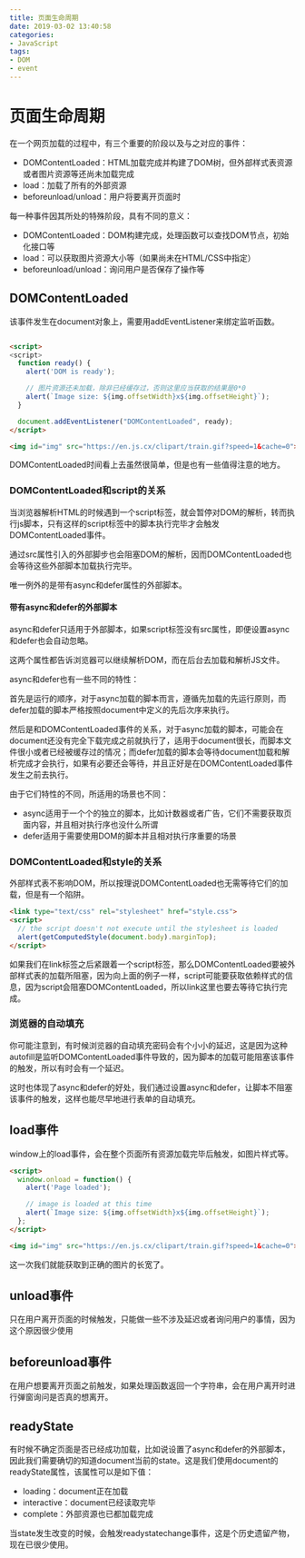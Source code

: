 ```yaml
---
title: 页面生命周期
date: 2019-03-02 13:40:58
categories:
- JavaScript
tags:
- DOM
- event
---
```


# 页面生命周期

在一个网页加载的过程中，有三个重要的阶段以及与之对应的事件：
- DOMContentLoaded：HTML加载完成并构建了DOM树，但外部样式表资源或者图片资源等还尚未加载完成
- load：加载了所有的外部资源
- beforeunload/unload：用户将要离开页面时

每一种事件因其所处的特殊阶段，具有不同的意义：

- DOMContentLoaded：DOM构建完成，处理函数可以查找DOM节点，初始化接口等
- load：可以获取图片资源大小等（如果尚未在HTML/CSS中指定）
- beforeunload/unload：询问用户是否保存了操作等
<!-- more -->

## DOMContentLoaded

该事件发生在document对象上，需要用addEventListener来绑定监听函数。

```html

<script>
<script>
  function ready() {
    alert('DOM is ready');

    // 图片资源还未加载，除非已经缓存过，否则这里应当获取的结果是0*0
    alert(`Image size: ${img.offsetWidth}x${img.offsetHeight}`);
  }

  document.addEventListener("DOMContentLoaded", ready);
</script>

<img id="img" src="https://en.js.cx/clipart/train.gif?speed=1&cache=0">
```

DOMContentLoaded时间看上去虽然很简单，但是也有一些值得注意的地方。

### DOMContentLoaded和script的关系

当浏览器解析HTML的时候遇到一个script标签，就会暂停对DOM的解析，转而执行js脚本，只有这样的script标签中的脚本执行完毕才会触发DOMContentLoaded事件。

通过src属性引入的外部脚步也会阻塞DOM的解析，因而DOMContentLoaded也会等待这些外部脚本加载执行完毕。

唯一例外的是带有async和defer属性的外部脚本。

#### 带有async和defer的外部脚本

async和defer只适用于外部脚本，如果script标签没有src属性，即便设置async和defer也会自动忽略。

这两个属性都告诉浏览器可以继续解析DOM，而在后台去加载和解析JS文件。

async和defer也有一些不同的特性：

首先是运行的顺序，对于async加载的脚本而言，遵循先加载的先运行原则，而defer加载的脚本严格按照document中定义的先后次序来执行。

然后是和DOMContentLoaded事件的关系，对于async加载的脚本，可能会在document还没有完全下载完成之前就执行了，适用于document很长，而脚本文件很小或者已经被缓存过的情况；而defer加载的脚本会等待document加载和解析完成才会执行，如果有必要还会等待，并且正好是在DOMContentLoaded事件发生之前去执行。

由于它们特性的不同，所适用的场景也不同：

- async适用于一个个的独立的脚本，比如计数器或者广告，它们不需要获取页面内容，并且相对执行序也没什么所谓
- defer适用于需要使用DOM的脚本并且相对执行序重要的场景

### DOMContentLoaded和style的关系

外部样式表不影响DOM，所以按理说DOMContentLoaded也无需等待它们的加载，但是有一个陷阱。

```html
<link type="text/css" rel="stylesheet" href="style.css">
<script>
  // the script doesn't not execute until the stylesheet is loaded
  alert(getComputedStyle(document.body).marginTop);
</script>
```

如果我们在link标签之后紧跟着一个script标签，那么DOMContentLoaded要被外部样式表的加载所阻塞，因为向上面的例子一样，script可能要获取依赖样式的信息，因为script会阻塞DOMContentLoaded，所以link这里也要去等待它执行完成。

### 浏览器的自动填充

你可能注意到，有时候浏览器的自动填充密码会有个小小的延迟，这是因为这种autofill是监听DOMContentLoaded事件导致的，因为脚本的加载可能阻塞该事件的触发，所以有时会有一个延迟。

这时也体现了async和defer的好处，我们通过设置async和defer，让脚本不阻塞该事件的触发，这样也能尽早地进行表单的自动填充。

## load事件

window上的load事件，会在整个页面所有资源加载完毕后触发，如图片样式等。

```html
<script>
  window.onload = function() {
    alert('Page loaded');

    // image is loaded at this time
    alert(`Image size: ${img.offsetWidth}x${img.offsetHeight}`);
  };
</script>

<img id="img" src="https://en.js.cx/clipart/train.gif?speed=1&cache=0">
```

这一次我们就能获取到正确的图片的长宽了。

## unload事件

只在用户离开页面的时候触发，只能做一些不涉及延迟或者询问用户的事情，因为这个原因很少使用

## beforeunload事件

在用户想要离开页面之前触发，如果处理函数返回一个字符串，会在用户离开时进行弹窗询问是否真的想离开。

## readyState

有时候不确定页面是否已经成功加载，比如说设置了async和defer的外部脚本，因此我们需要确切的知道document当前的state。这是我们使用document的readyState属性，该属性可以是如下值：
- loading：document正在加载
- interactive：document已经读取完毕
- complete：外部资源也已都加载完成

当state发生改变的时候，会触发readystatechange事件，这是个历史遗留产物，现在已很少使用。
